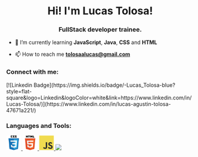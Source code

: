 <h1 align="center">Hi! I'm Lucas Tolosa!</h1>
<h3 align="center">FullStack developer trainee.</h3>

- 🌱 I’m currently learning **JavaScript**, **Java**, **CSS** and **HTML**

- 📫 How to reach me **tolosaalucas@gmail.com**

<h3>Connect with me:</h3>
[![Linkedin Badge](https://img.shields.io/badge/-Lucas_Tolosa-blue?style=flat-square&logo=Linkedin&logoColor=white&link=https://www.linkedin.com/in/Lucas-Tolosa/)](https://www.linkedin.com/in/lucas-agustin-tolosa-47671a221/)

<h3 align="left">Languages and Tools:</h3>
<p align="left"> <a href="https://www.w3schools.com/css/" target="_blank"> <img src="https://raw.githubusercontent.com/devicons/devicon/master/icons/css3/css3-original-wordmark.svg" alt="css3" width="40" height="40"/> </a> <a href="https://www.w3.org/html/" target="_blank"> <img src="https://raw.githubusercontent.com/devicons/devicon/master/icons/html5/html5-original-wordmark.svg" alt="html5" width="40" height="40"/> </a> <a href="https://developer.mozilla.org/en-US/docs/Web/JavaScript" target="_blank"> <img src="https://raw.githubusercontent.com/devicons/devicon/master/icons/javascript/javascript-original.svg" alt="javascript" width="40" height="40"/> </a> <a href="https://nodejs.org" target="_blank"> <a href="https://cdn-icons-png.flaticon.com/512/226/226777.png" target:"_blank"><img src="https://cdn-icons-png.flaticon.com/512/226/226777.png" height= 50px; /></a> </p>
